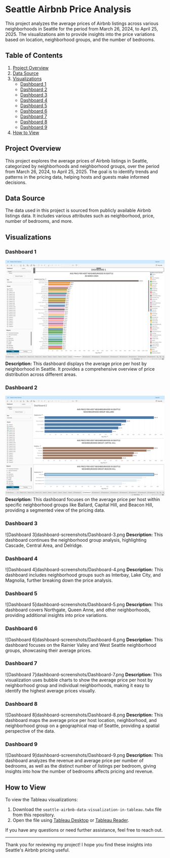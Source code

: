 # Seattle Airbnb Price Analysis

This project analyzes the average prices of Airbnb listings across various neighborhoods in Seattle for the period from March 26, 2024, to April 25, 2025. The visualizations aim to provide insights into the price variations based on location, neighborhood groups, and the number of bedrooms.

## Table of Contents

1. [Project Overview](#project-overview)
2. [Data Source](#data-source)
3. [Visualizations](#visualizations)
   - [Dashboard 1](#dashboard-1)
   - [Dashboard 2](#dashboard-2)
   - [Dashboard 3](#dashboard-3)
   - [Dashboard 4](#dashboard-4)
   - [Dashboard 5](#dashboard-5)
   - [Dashboard 6](#dashboard-6)
   - [Dashboard 7](#dashboard-7)
   - [Dashboard 8](#dashboard-8)
   - [Dashboard 9](#dashboard-9)
4. [How to View](#how-to-view)

## Project Overview

This project explores the average prices of Airbnb listings in Seattle, categorized by neighborhoods and neighborhood groups, over the period from March 26, 2024, to April 25, 2025. The goal is to identify trends and patterns in the pricing data, helping hosts and guests make informed decisions.

## Data Source

The data used in this project is sourced from publicly available Airbnb listings data. It includes various attributes such as neighborhood, price, number of bedrooms, and more.

## Visualizations

### Dashboard 1
![Dashboard 1](https://github.com/mutaraw/tableau-project-airbnb-seattle-washington-data/blob/main/dashboard-screenshots/Dashboard-1.png)
**Description:** This dashboard displays the average price per host by neighborhood in Seattle. It provides a comprehensive overview of price distribution across different areas.

### Dashboard 2
![Dashboard 2](dashboard-screenshots/Dashboard-2.png)
**Description:** This dashboard focuses on the average price per host within specific neighborhood groups like Ballard, Capital Hill, and Beacon Hill, providing a segmented view of the pricing data.

### Dashboard 3
![Dashboard 3]dashboard-screenshots/Dashboard-3.png
**Description:** This dashboard continues the neighborhood group analysis, highlighting Cascade, Central Area, and Delridge.

### Dashboard 4
![Dashboard 4]dashboard-screenshots/Dashboard-4.png
**Description:** This dashboard includes neighborhood groups such as Interbay, Lake City, and Magnolia, further breaking down the price analysis.

### Dashboard 5
![Dashboard 5]dashboard-screenshots/Dashboard-5.png
**Description:** This dashboard covers Northgate, Queen Anne, and other neighborhoods, providing additional insights into price variations.

### Dashboard 6
![Dashboard 6]dashboard-screenshots/Dashboard-6.png
**Description:** This dashboard focuses on the Rainier Valley and West Seattle neighborhood groups, showcasing their average prices.

### Dashboard 7
![Dashboard 7]dashboard-screenshots/Dashboard-7.png
**Description:** This visualization uses bubble charts to show the average price per host by neighborhood group and individual neighborhoods, making it easy to identify the highest average prices visually.

### Dashboard 8
![Dashboard 8]dashboard-screenshots/Dashboard-8.png
**Description:** This dashboard maps the average price per host location, neighborhood, and neighborhood group on a geographical map of Seattle, providing a spatial perspective of the data.

### Dashboard 9
![Dashboard 9]dashboard-screenshots/Dashboard-9.png
**Description:** This dashboard analyzes the revenue and average price per number of bedrooms, as well as the distinct number of listings per bedroom, giving insights into how the number of bedrooms affects pricing and revenue.

## How to View

To view the Tableau visualizations:

1. Download the `seattle-airbnb-data-visualization-in-tableau.twbx` file from this repository.
2. Open the file using [Tableau Desktop](https://www.tableau.com/products/desktop) or [Tableau Reader](https://www.tableau.com/products/reader).

If you have any questions or need further assistance, feel free to reach out.

---

Thank you for reviewing my project! I hope you find these insights into Seattle's Airbnb pricing useful.

 
